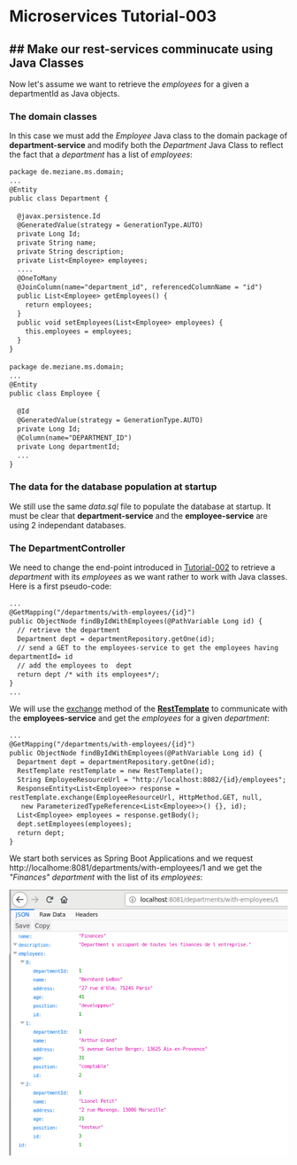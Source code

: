 # Microservices Tutorial-003
## ## Make our rest-services comminucate using Java Classes
Now let's assume we want to retrieve the *employees* for a given a departmentId as Java objects.
### The domain classes
In this case we must add the *Employee* Java class to the domain package of **department-service** and modify both the *Department* Java Class to reflect  the fact that a *department* has a list of *employees*:
```
package de.meziane.ms.domain;
...
@Entity
public class Department {

  @javax.persistence.Id
  @GeneratedValue(strategy = GenerationType.AUTO)
  private Long Id;
  private String name;
  private String description;
  private List<Employee> employees;
  ....
  @OneToMany
  @JoinColumn(name="department_id", referencedColumnName = "id")
  public List<Employee> getEmployees() {
    return employees;
  }
  public void setEmployees(List<Employee> employees) {
    this.employees = employees;
  }
}

package de.meziane.ms.domain;
...
@Entity
public class Employee {

  @Id
  @GeneratedValue(strategy = GenerationType.AUTO)
  private Long Id;
  @Column(name="DEPARTMENT_ID")
  private Long departmentId;
  ...
}
```
### The data for the database population at startup
We still use the same *data.sql* file to populate the database at startup. 
It must be clear that **department-service** and the **employee-service** are using 2 independant databases.
### The DepartmentController
We need to change the end-point introduced in [Tutorial-002](https://github.com/Meziano/tutorial-002) to retrieve a *department* with its *employees* as we want rather to work with Java classes. Here is a first pseudo-code:
```
...
@GetMapping("/departments/with-employees/{id}")
public ObjectNode findByIdWithEmployees(@PathVariable Long id) {
  // retrieve the department
  Department dept = departmentRepository.getOne(id);
  // send a GET to the employees-service to get the employees having departmentId= id 
  // add the employees to  dept 
  return dept /* with its employees*/;
}
...
```
We will use the [exchange](https://docs.spring.io/spring-framework/docs/current/javadoc-api/org/springframework/web/client/RestTemplate.html#exchange-java.lang.String-org.springframework.http.HttpMethod-org.springframework.http.HttpEntity-org.springframework.core.ParameterizedTypeReference-java.util.Map-) method of the [**RestTemplate**](https://docs.spring.io/spring-framework/docs/current/javadoc-api/org/springframework/web/client/RestTemplate.html) to communicate with the **employees-service** and get the *employees* for a given *department*:   
```
...
@GetMapping("/departments/with-employees/{id}")
public ObjectNode findByIdWithEmployees(@PathVariable Long id) {
  Department dept = departmentRepository.getOne(id);
  RestTemplate restTemplate = new RestTemplate();
  String EmployeeResourceUrl = "http://localhost:8082/{id}/employees";
  ResponseEntity<List<Employee>> response = restTemplate.exchange(EmployeeResourceUrl, HttpMethod.GET, null,
   new ParameterizedTypeReference<List<Employee>>() {}, id);
  List<Employee> employees = response.getBody();	
  dept.setEmployees(employees);
  return dept;
}
```
We start both services as Spring Boot Applications and we request http://localhome:8081/departments/with-employees/1 and we get the *"Finances" department* with the list of its *employees*:

!["IT"-Department with its Employees](images/findEmployeesByDepartmentIdUsingJavaClasses.png?raw=true)

<!--stackedit_data:
eyJoaXN0b3J5IjpbMTkxNTU2MTYzLC0xNTAxMTE1NDEyLC0xOD
YxMjU3NzcxXX0=
-->